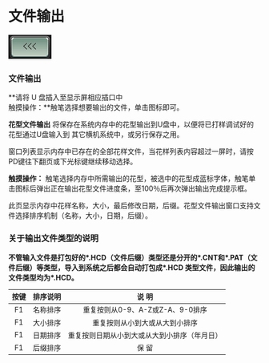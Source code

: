 # 文件输出

![](../.gitbook/assets/b2%20%281%29.PNG)

### 文件输出

**请将 U 盘插入至显示屏相应插口中  
触摸操作：**触笔选择想要输出的文件，单击图标即可。

**花型文件输出** 将保存在系统内存中的花型输出到U盘中，以便将已打样调试好的花型通过U盘输入到 其它横机系统中，或另行保存之用。

窗口列表显示内存中已存在的全部花样文件，当花样列表内容超过一屏时，请按PD键往下翻页或下光标键继续移动选择。

**触摸操作：** 触笔选择内存中所需输出的花型，被选中的花型成蓝标字体，触笔单击图标后弹出正在输出花型文件进度条，至100％后再次弹出输出完成提示框。

此页显示内存中花样名称，大小，最后修改日期，后缀。花型文件输出窗口支持文件选择排序机制（名称，大小，日期，后缀）。

### **关于输出文件类型的说明**

**不管输入文件是打包好的\*.HCD（文件后缀）类型还是分开的\*.CNT和\*.PAT（文件后缀）等类型，导入到系统之后都会自动打包成\*.HCD 类型文件，因此输出的文件类型均为\*.HCD。**

| **按键** | **排序说明** | **说  明** |
| :---: | :---: | :---: |
| F1  | 名称排序 | 重复按则从0-9、A-Z或Z-A、9-0排序 |
| F1  | 大小排序 | 重复按则从小到大或从大到小排序 |
| F1  | 日期排序 | 重复按则日期从小到大或从大到小排序（年月日） |
| F1  | 后缀排序 | 保  留 |

